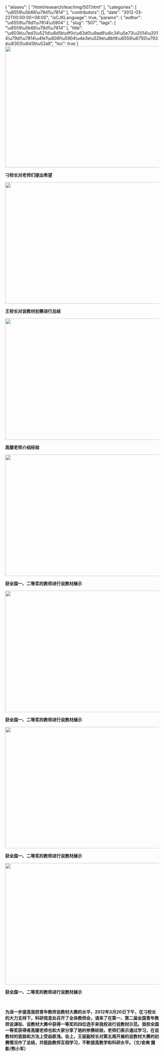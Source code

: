 {
    "aliases": [
        "/html/research/teaching/507.html"
    ],
    "categories": [
        "\u6559\u5b66\u79d1\u7814"
    ],
    "contributors": [],
    "date": "2012-03-22T00:00:00+08:00",
    "isCJKLanguage": true,
    "params": {
        "author": "\u6559\u79d1\u7814\u5904"
    },
    "slug": "507",
    "tags": [
        "\u6559\u5b66\u79d1\u7814"
    ],
    "title": "\u603b\u7ed3\u521d\u8d5b\uff0c\u63d0\u9ad8\u6c34\u5e73\u2014\u2014\u79d1\u7814\u4fe1\u606f\u5904\u4e3e\u529e\u8bf4\u6559\u6750\u793a\u8303\u6d3b\u52a8",
    "toc": true
}
**<img
    src="https://cdn.tfls.online/mirror/full/5f2cffa161521e181d395d78e8b34ae51d45641e.jpg"
    style="display:block;margin-left:auto;margin-right:auto;"
    decoding="async"
    fetchpriority="auto"
    loading="lazy"
    height="397"
    width="600"
/>**

**刁校长对老师们提出希望**

**<img
    src="https://cdn.tfls.online/mirror/full/94c67fddda36949e8070163896cc393c85d28b2c.jpg"
    style="display:block;margin-left:auto;margin-right:auto;"
    decoding="async"
    fetchpriority="auto"
    loading="lazy"
    height="397"
    width="600"
/>**

**王校长对说教材初赛进行总结**

**<img
    src="https://cdn.tfls.online/mirror/full/1949f28a0a923f1c820eaddcf0d0a1bf40aac8b4.jpg"
    style="display:block;margin-left:auto;margin-right:auto;"
    decoding="async"
    fetchpriority="auto"
    loading="lazy"
    height="397"
    width="600"
/>**

**高媛老师介绍经验**

**<img
    src="https://cdn.tfls.online/mirror/full/d3dd6a68bc959fcfc36ee5d18f50c70d71a86cb4.jpg"
    style="display:block;margin-left:auto;margin-right:auto;"
    decoding="async"
    fetchpriority="auto"
    loading="lazy"
    height="397"
    width="600"
/>**

**获全国一、二等奖的教师进行说教材展示**

**<img
    src="https://cdn.tfls.online/mirror/full/7d4112b8838463b7cf6e38da1562542eec0e1914.jpg"
    style="display:block;margin-left:auto;margin-right:auto;"
    decoding="async"
    fetchpriority="auto"
    loading="lazy"
    height="397"
    width="600"
/>**

**获全国一、二等奖的教师进行说教材展示**

**<img
    src="https://cdn.tfls.online/mirror/full/4bc7a1ec370b24590d9ea4c74a0e7e7c77bf8b3e.jpg"
    style="display:block;margin-left:auto;margin-right:auto;"
    decoding="async"
    fetchpriority="auto"
    loading="lazy"
    height="397"
    width="600"
/>**

**获全国一、二等奖的教师进行说教材展示**

**<img
    src="https://cdn.tfls.online/mirror/full/efdfb3dab2058424ea6cdbdcaea23b85f567d39c.jpg"
    style="display:block;margin-left:auto;margin-right:auto;"
    decoding="async"
    fetchpriority="auto"
    loading="lazy"
    height="397"
    width="600"
/>**

**获全国一、二等奖的教师进行说教材展示**

 

**为进一步提高我校青年教师说教材大赛的水平，2012年3月20日下午，在刁校长的大力支持下，科研信息处召开了全体教师会，请来了在第一、第二届全国青年教师说课标、说教材大赛中获得一等奖的四位选手来我校进行说教材示范。我校全国一等奖获得者高媛老师也和大家分享了她的参赛经验，老师们表示通过学习，在说教材的思路和方法上受益匪浅。会上，王丽副校长对第五周开展的说教材大赛的初赛情况作了总结，并鼓励教师互相学习，不断提高教学和科研水平。（文/俞爽 摄影/熊小军）**

